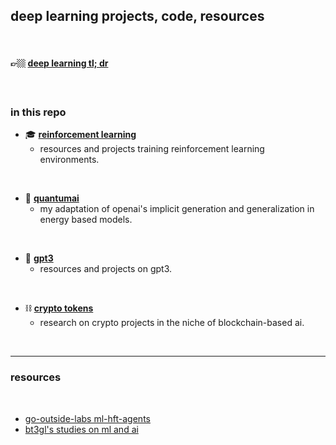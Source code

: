 ## deep learning projects, code, resources
 
<br>

#### 👉🏼 [deep learning tl; dr](deep_learning_tldr.md)

<br>

### in this repo


* 🎓 **[reinforcement learning](RL)**
  * resources and projects training reinforcement learning environments.

<br>

* 🧬 **[quantumai](EBMs)**
  * my adaptation of openai's implicit generation and generalization in energy based models.
 
 
<br>

* 🦾 **[gpt3](GPT3)**
  * resources and projects on gpt3.

<br>


* ⛓ **[crypto tokens](crypto_tokens)**
  * research on crypto projects in the niche of blockchain-based ai.


<br>

----

### resources

<br>

* [go-outside-labs ml-hft-agents](https://github.com/go-outside-labs/ml-htf-agents)
* [bt3gl's studies on ml and ai](https://singularity-sh.vercel.app/archives.html)
